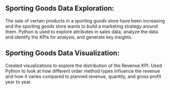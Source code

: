 ## Sporting Goods Data Exploration:

The sale of certain products in a sporting goods store have been increasing and the sporting goods store wants to build a marketing strategy around them. Python is used to explore attributes in sales data, analyze the data and identify the KPIs for analysis, and generate key insights. 

## Sporting Goods Data Visualization: 

Created visualizations to explore the distribution of the Revenue KPI. Used Python to look at how different order method types influence the revenue and how it varies compared to planned revenue, quantity, and gross profit year to year. 
